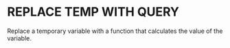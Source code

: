 # REPLACE TEMP WITH QUERY

Replace a temporary variable with a function 
that calculates the value of the variable.